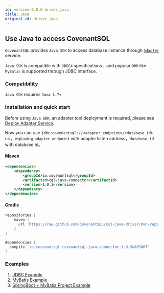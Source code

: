 ```yaml
---
id: version-0.8.0-driver_java
title: Java
original_id: driver_java
---
```


## Use Java to access CovenantSQL

`CovenantSQL` provides `Java SDK` to access database instance through [`Adapter`](./adapter) service.

`Java SDK` is compatible with `JDBC4` specifications，and popular `ORM` like `MyBatis` is supported through JDBC interface.

### Compatibility

`Java SDK` requires `Java 1.7+`.

### Installation and quick start

Before using `Java SDK`, an adapter tool deployment is required, please see [Deploy Adapter Service](./adapter).

Now you can use `jdbc:covenantsql://<adapter_endpoint>/<database_id>` uri，replacing `adapter_endpoint` with adapter listen address，`database_id` with database id。

#### Maven

```xml
<dependencies>
    <dependency>
        <groupId>io.covenantsql</groupId>
        <artifactId>cql-java-connector</artifactId>
        <version>1.0.1</version>
    </dependency>
</dependencies>
```

#### Gradle

```gradle
repositories {
    maven {
      url 'https://raw.github.com/CovenantSQL/cql-java-driver/mvn-repo'
    }
}

dependencies {
  compile 'io.covenantsql:covenantsql-java-connector:1.0-SNAPSHOT'
}
```

### Examples

1. [JDBC Example](https://github.com/CovenantSQL/cql-java-driver/blob/master/example/src/main/java/io/covenantsql/connector/example/jdbc/Example.java)
2. [MyBatis Example](https://github.com/CovenantSQL/cql-java-driver/blob/master/example/src/main/java/io/covenantsql/connector/example/mybatis/Example.java)
3. [SpringBoot + MyBatis Project Example](https://github.com/CovenantSQL/covenantsql-mybatis-spring-boot-jpetstore)